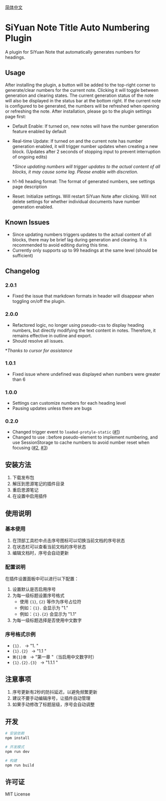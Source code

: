 [简体中文](https://github.com/dale0525/siyuan-auto-seq-number//blob/main/README_zh_CN.md)

# SiYuan Note Title Auto Numbering Plugin
A plugin for SiYuan Note that automatically generates numbers for headings.

## Usage
After installing the plugin, a button will be added to the top-right corner to generate/clear numbers for the current note. Clicking it will toggle between generation and clearing states. The current generation status of the note will also be displayed in the status bar at the bottom right.
If the current note is configured to be generated, the numbers will be refreshed when opening or refreshing the note.
After installation, please go to the plugin settings page first:
- Default Enable: If turned on, new notes will have the number generation feature enabled by default
- Real-time Update: If turned on and the current note has number generation enabled, it will trigger number updates when creating a new block. (Updates after 2 seconds of stopping input to prevent interruption of ongoing edits)

  **Since updating numbers will trigger updates to the actual content of all blocks, it may cause some lag. Please enable with discretion.*
- h1-h6 heading format: The format of generated numbers, see settings page description
- Reset: Initialize settings. Will restart SiYuan Note after clicking. Will not delete settings for whether individual documents have number generation enabled.

## Known Issues
- Since updating numbers triggers updates to the actual content of all blocks, there may be brief lag during generation and clearing. It is recommended to avoid editing during this time.
- Currently only supports up to 99 headings at the same level (should be sufficient)

## Changelog
### 2.0.1
- Fixed the issue that markdown formats in header will disappear when toggling on/off the plugin.

### 2.0.0
- Refactored logic, no longer using pseudo-css to display heading numbers, but directly modifying the text content in notes. Therefore, it remains effective in outline and export.
- Should resolve all issues.

**Thanks to cursor for assistance*

### 1.0.1
- Fixed issue where undefined was displayed when numbers were greater than 6

### 1.0.0
- Settings can customize numbers for each heading level
- Pausing updates unless there are bugs

### 0.2.0
- Changed trigger event to `loaded-protyle-static` ([#1](https://github.com/dale0525/siyuan-auto-seq-number/issues/1))
- Changed to use ::before pseudo-element to implement numbering, and use SessionStorage to cache numbers to avoid number reset when focusing ([#2](https://github.com/dale0525/siyuan-auto-seq-number/issues/2), [#3](https://github.com/dale0525/siyuan-auto-seq-number/issues/3))

## 安装方法

1. 下载发布包
2. 解压到思源笔记的插件目录
3. 重启思源笔记
4. 在设置中启用插件

## 使用说明

### 基本使用

1. 在顶部工具栏中点击序号图标可以切换当前文档的序号状态
2. 在状态栏可以查看当前文档的序号状态
3. 编辑文档时，序号会自动更新

### 配置说明

在插件设置面板中可以进行以下配置：

1. 设置默认是否启用序号
2. 为每一级标题设置序号格式
   - 使用 `{1}`, `{2}` 等作为序号占位符
   - 例如：`{1}.` 会显示为 "1."
   - 例如：`{1}.{2}` 会显示为 "1.1"
3. 为每一级标题选择是否使用中文数字

### 序号格式示例

- `{1}. ` → "1. "
- `{1}.{2} ` → "1.1 "
- `第{1}章 ` → "第一章 "（当启用中文数字时）
- `{1}.{2}.{3} ` → "1.1.1 "

## 注意事项

1. 序号更新有2秒的防抖延迟，以避免频繁更新
2. 建议不要手动编辑序号，让插件自动管理
3. 如果手动修改了标题层级，序号会自动调整

## 开发

```bash
# 安装依赖
npm install

# 开发模式
npm run dev

# 构建
npm run build
```

## 许可证

MIT License